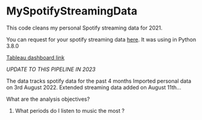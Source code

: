 # MySpotifyStreamingData
This code cleans my personal Spotify streaming data for 2021. 

You can request for your spotify streaming data [here](https://www.spotify.com/ca-en/account/privacy/).
It was using in Python 3.8.0


[Tableau dashboard link](https://public.tableau.com/app/profile/abiodun.gbadamosi/viz/SpotifyPREMIUMDashboard_16357161588270/PremiumDashboard)


_UPDATE TO THIS PIPELINE IN 2023_

The data tracks spotify data for the past 4 months
Imported personal data on 3rd August 2022.
Extended streaming data added on August 11th... 

What are the analysis objectives? 
1. What periods do I listen to music the most ? 
